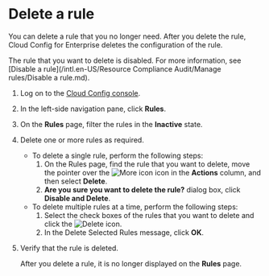 # Delete a rule

You can delete a rule that you no longer need. After you delete the rule, Cloud Config for Enterprise deletes the configuration of the rule.

The rule that you want to delete is disabled. For more information, see [Disable a rule](/intl.en-US/Resource Compliance Audit/Manage rules/Disable a rule.md).

1.  Log on to the [Cloud Config console](https://config.console.aliyun.com).

2.  In the left-side navigation pane, click **Rules**.

3.  On the **Rules** page, filter the rules in the **Inactive** state.

4.  Delete one or more rules as required.

    -   To delete a single rule, perform the following steps:
        1.  On the Rules page, find the rule that you want to delete, move the pointer over the ![More icon](https://static-aliyun-doc.oss-cn-hangzhou.aliyuncs.com/assets/img/en-US/3060019951/p93049.png) icon in the **Actions** column, and then select **Delete**.
        2.  **Are you sure you want to delete the rule?** dialog box, click **Disable and Delete**.
    -   To delete multiple rules at a time, perform the following steps:
        1.  Select the check boxes of the rules that you want to delete and click the ![Delete](https://static-aliyun-doc.oss-cn-hangzhou.aliyuncs.com/assets/img/en-US/3471333061/p170205.png) icon.
        2.  In the Delete Selected Rules message, click **OK**.
5.  Verify that the rule is deleted.

    After you delete a rule, it is no longer displayed on the **Rules** page.



